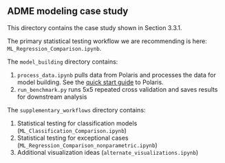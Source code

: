 ## ADME modeling case study

This directory contains the case study shown in Section 3.3.1. 

The primary statistical testing workflow we are recommending is here: `ML_Regression_Comparison.ipynb`.

The `model_building` directory contains:

1. `process_data.ipynb` pulls data from Polaris and processes the data for model building. See the [quick start guide](https://polaris-hub.github.io/polaris/stable/quickstart.html) to Polaris.
2. `run_benchmark.py` runs 5x5 repeated cross validation and saves results for downstream analysis

The `supplementary_workflows` directory contains:

1. Statistical testing for classification models (`ML_Classification_Comparison.ipynb`)
2. Statistical testing for exceptional cases (`ML_Regression_Comparison_nonparametric.ipynb`)
3. Additional visualization ideas (`alternate_visualizations.ipynb`) 
